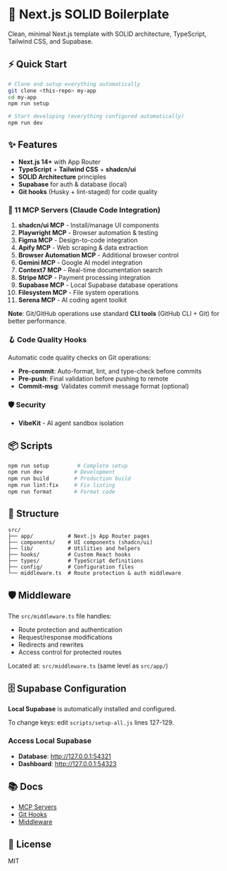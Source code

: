 # 🚀 Next.js SOLID Boilerplate

Clean, minimal Next.js template with SOLID architecture, TypeScript, Tailwind CSS, and Supabase.

## ⚡ Quick Start

```bash
# Clone and setup everything automatically
git clone <this-repo> my-app
cd my-app
npm run setup

# Start developing (everything configured automatically)
npm run dev
```

## ✨ Features

- **Next.js 14+** with App Router
- **TypeScript** + **Tailwind CSS** + **shadcn/ui**
- **SOLID Architecture** principles
- **Supabase** for auth & database (local)
- **Git hooks** (Husky + lint-staged) for code quality

### 🔌 11 MCP Servers (Claude Code Integration)
1. **shadcn/ui MCP** - Install/manage UI components
2. **Playwright MCP** - Browser automation & testing
3. **Figma MCP** - Design-to-code integration
4. **Apify MCP** - Web scraping & data extraction
5. **Browser Automation MCP** - Additional browser control
6. **Gemini MCP** - Google AI model integration
7. **Context7 MCP** - Real-time documentation search
8. **Stripe MCP** - Payment processing integration
9. **Supabase MCP** - Local Supabase database operations
10. **Filesystem MCP** - File system operations
11. **Serena MCP** - AI coding agent toolkit

**Note**: Git/GitHub operations use standard **CLI tools** (GitHub CLI + Git) for better performance.

### 🪝 Code Quality Hooks
Automatic code quality checks on Git operations:
- **Pre-commit**: Auto-format, lint, and type-check before commits
- **Pre-push**: Final validation before pushing to remote
- **Commit-msg**: Validates commit message format (optional)

### 🛡️ Security
- **VibeKit** - AI agent sandbox isolation

## 📦 Scripts

```bash
npm run setup         # Complete setup
npm run dev          # Development
npm run build        # Production build
npm run lint:fix     # Fix linting
npm run format       # Format code
```

## 📁 Structure

```
src/
├── app/           # Next.js App Router pages
├── components/    # UI components (shadcn/ui)
├── lib/           # Utilities and helpers
├── hooks/         # Custom React hooks
├── types/         # TypeScript definitions
├── config/        # Configuration files
└── middleware.ts  # Route protection & auth middleware
```

## 🛡️ Middleware

The `src/middleware.ts` file handles:
- Route protection and authentication
- Request/response modifications
- Redirects and rewrites
- Access control for protected routes

Located at: `src/middleware.ts` (same level as `src/app/`)

## 🗄️ Supabase Configuration

**Local Supabase** is automatically installed and configured.

To change keys: edit `scripts/setup-all.js` lines 127-129.

### Access Local Supabase
- **Database**: http://127.0.0.1:54321  
- **Dashboard**: http://127.0.0.1:54323

## 📚 Docs

- [MCP Servers](docs/MCP-SERVERS.md)
- [Git Hooks](docs/HOOKS.md)  
- [Middleware](docs/MIDDLEWARE.md)

## 📄 License

MIT